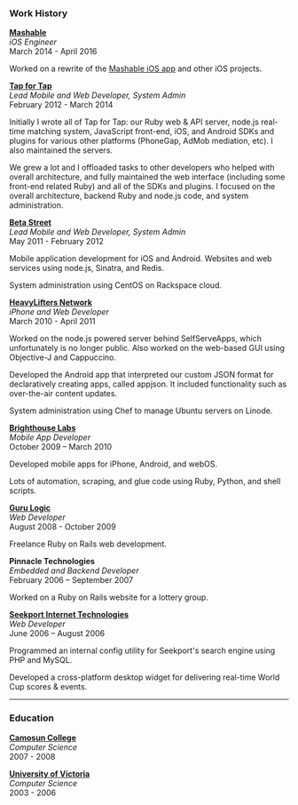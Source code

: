 ### Work History

**[Mashable](http://mashable.com)**<br>
_iOS Engineer_<br>
March 2014 - April 2016

Worked on a rewrite of the [Mashable iOS app][mashable] and other iOS projects.

[mashable]: https://itunes.apple.com/ca/app/mashable/id910775754?mt=8

**[Tap for Tap](https://tapfortap.com)**<br>
_Lead Mobile and Web Developer, System Admin_<br>
February 2012 - March 2014

Initially I wrote all of Tap for Tap: our Ruby web & API server, node.js real-time matching system, JavaScript front-end, iOS, and Android SDKs and plugins for various other platforms (PhoneGap, AdMob mediation, etc). I also maintained the servers.

We grew a lot and I offloaded tasks to other developers who helped with overall architecture, and fully maintained the web interface (including some front-end related Ruby) and all of the SDKs and plugins. I focused on the overall architecture, backend Ruby and node.js code, and system administration.

**[Beta Street](http://betastreet.com)**<br>
_Lead Mobile and Web Developer, System Admin_<br>
May 2011 - February 2012

Mobile application development for iOS and Android. Websites and web services using node.js, Sinatra, and Redis.

System administration using CentOS on Rackspace cloud.

**[HeavyLifters Network](http://heavylifters.com)**<br>
_iPhone and Web Developer_<br>
March 2010 - April 2011

Worked on the node.js powered server behind SelfServeApps, which unfortunately is no longer public. Also worked on the web-based GUI using Objective-J and Cappuccino.

Developed the Android app that interpreted our custom JSON format for declaratively creating apps, called appjson. It included functionality such as over-the-air content updates.

System administration using Chef to manage Ubuntu servers on Linode.

**[Brighthouse Labs](https://www.linkedin.com/company/brighthouse-labs)**<br>
_Mobile App Developer_<br>
October 2009 – March 2010

Developed mobile apps for iPhone, Android, and webOS.

Lots of automation, scraping, and glue code using Ruby, Python, and shell scripts.  

**[Guru Logic](https://gurulogic.ca)**<br>
_Web Developer_<br>
August 2008 - October 2009

Freelance Ruby on Rails web development.

**Pinnacle Technologies**<br>
_Embedded and Backend Developer_<br>
February 2006 – September 2007

Worked on a Ruby on Rails website for a lottery group.

**[Seekport Internet Technologies](https://de.wikipedia.org/wiki/Seekport)**<br>
_Web Developer_<br>
June 2006 – August 2006

Programmed an internal config utility for Seekport's search engine using PHP and MySQL.

Developed a cross-platform desktop widget for delivering real-time World Cup scores & events.

<hr>

### Education

**[Camosun College](http://camosun.ca)**<br>
_Computer Science_<br>
2007 - 2008

**[University of Victoria](http://www.uvic.ca)**<br>
_Computer Science_<br>
2003 - 2006
